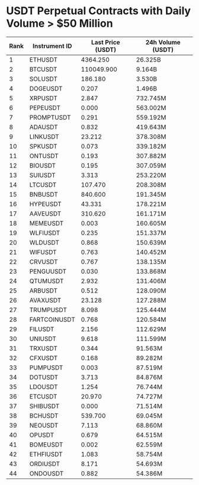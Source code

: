 # USDT Perpetual Contracts with Daily Volume > $50 Million

| Rank | Instrument ID | Last Price (USDT) | 24h Volume (USDT) |
|------|---------------|-------------------|-------------------|
| 1 | ETHUSDT | 4364.250 | 26.325B |
| 2 | BTCUSDT | 110049.900 | 9.164B |
| 3 | SOLUSDT | 186.180 | 3.530B |
| 4 | DOGEUSDT | 0.207 | 1.496B |
| 5 | XRPUSDT | 2.847 | 732.745M |
| 6 | PEPEUSDT | 0.000 | 563.002M |
| 7 | PROMPTUSDT | 0.291 | 559.192M |
| 8 | ADAUSDT | 0.832 | 419.643M |
| 9 | LINKUSDT | 23.212 | 378.308M |
| 10 | SPKUSDT | 0.073 | 339.182M |
| 11 | ONTUSDT | 0.193 | 307.882M |
| 12 | BIOUSDT | 0.195 | 307.059M |
| 13 | SUIUSDT | 3.313 | 253.220M |
| 14 | LTCUSDT | 107.470 | 208.308M |
| 15 | BNBUSDT | 840.600 | 191.345M |
| 16 | HYPEUSDT | 43.331 | 178.221M |
| 17 | AAVEUSDT | 310.620 | 161.171M |
| 18 | MEMEUSDT | 0.003 | 160.605M |
| 19 | WLFIUSDT | 0.235 | 151.337M |
| 20 | WLDUSDT | 0.868 | 150.639M |
| 21 | WIFUSDT | 0.763 | 140.452M |
| 22 | CRVUSDT | 0.767 | 138.135M |
| 23 | PENGUUSDT | 0.030 | 133.868M |
| 24 | QTUMUSDT | 2.932 | 131.406M |
| 25 | ARBUSDT | 0.512 | 128.090M |
| 26 | AVAXUSDT | 23.128 | 127.288M |
| 27 | TRUMPUSDT | 8.098 | 125.444M |
| 28 | FARTCOINUSDT | 0.768 | 120.584M |
| 29 | FILUSDT | 2.156 | 112.629M |
| 30 | UNIUSDT | 9.618 | 111.599M |
| 31 | TRXUSDT | 0.344 | 91.563M |
| 32 | CFXUSDT | 0.168 | 89.282M |
| 33 | PUMPUSDT | 0.003 | 87.519M |
| 34 | DOTUSDT | 3.713 | 84.876M |
| 35 | LDOUSDT | 1.254 | 76.744M |
| 36 | ETCUSDT | 20.970 | 74.727M |
| 37 | SHIBUSDT | 0.000 | 71.514M |
| 38 | BCHUSDT | 539.700 | 69.045M |
| 39 | NEOUSDT | 7.113 | 68.860M |
| 40 | OPUSDT | 0.679 | 64.515M |
| 41 | BOMEUSDT | 0.002 | 62.559M |
| 42 | ETHFIUSDT | 1.083 | 58.754M |
| 43 | ORDIUSDT | 8.171 | 54.693M |
| 44 | ONDOUSDT | 0.882 | 54.386M |
